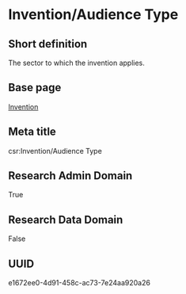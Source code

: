 # Invention/Audience Type
## Short definition
The sector to which the invention applies.
## Base page
[Invention](https://github.com/EuroCRIS/CASRAI-Dictionairies/blob/main/Objects/Invention.md)
## Meta title
csr:Invention/Audience Type
## Research Admin Domain
True
## Research Data Domain
False
## UUID
e1672ee0-4d91-458c-ac73-7e24aa920a26
